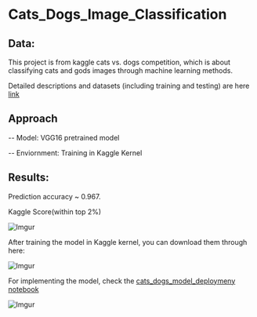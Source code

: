 # Cats_Dogs_Image_Classification

## Data:

This project is from kaggle cats vs. dogs competition, which is about classifying cats and gods images through machine learning methods. 

Detailed descriptions and datasets (including training and testing) are here [link](https://www.kaggle.com/c/dogs-vs-cats/data)

## Approach 

-- Model: VGG16 pretrained model 

-- Enviornment: Training in Kaggle Kernel


## Results:

Prediction accuracy ~ 0.967.

Kaggle Score(within top 2%)

![Imgur](https://imgur.com/HsvVWBG.jpg)

After training the model in Kaggle kernel, you can download them through here:

![Imgur](https://storage.googleapis.com/kaggle-forum-message-attachments/492963/11603/Capture.JPG)


For implementing the model, check the [cats_dogs_model_deploymeny notebook](https://github.com/yiliyu1211/Cats_Dogs_Image_Classification/blob/master/cats_dogs_%20model_deployment.ipynb)

![Imgur](https://i.imgur.com/WFZdmpU.jpg)



